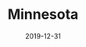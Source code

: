 ---
layout: location-page
date: 2019-12-31
tags:
  - minnesota
title: Minnesota
stateAbbr: MN
url: "https://www.health.state.mn.us/diseases/coronavirus/index.html"
urlTitle: "health.state.mn.us"
---